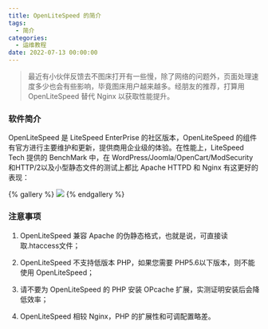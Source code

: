 ```yaml
---
title: OpenLiteSpeed 的简介
tags:
  - 简介
categories:
  - 运维教程
date: 2022-07-13 00:00:00
---
```


> 最近有小伙伴反馈去不图床打开有一些慢，除了网络的问题外，页面处理速度多少也会有些影响，毕竟图床用户越来越多。经朋友的推荐，打算用 OpenLiteSpeed 替代 Nginx 以获取性能提升。

<!-- more -->

### 软件简介

OpenLiteSpeed 是 LiteSpeed EnterPrise 的社区版本，OpenLiteSpeed 的组件有官方进行主要维护和更新，提供商用企业级的体验。在性能上，LiteSpeed Tech 提供的 BenchMark 中，在 WordPress/Joomla/OpenCart/ModSecurity和HTTP/2以及小型静态文件的测试上都比 Apache HTTPD 和 Nginx 有这更好的表现：

{% gallery %}
![](https://cdn.dusays.com/2022/07/483-1.jpg)
{% endgallery %}

### 注意事项

1. OpenLiteSpeed 兼容 Apache 的伪静态格式，也就是说，可直接读取.htaccess文件；

2. OpenLiteSpeed 不支持低版本 PHP，如果您需要 PHP5.6以下版本，则不能使用 OpenLiteSpeed；

3. 请不要为 OpenLiteSpeed 的 PHP 安装 OPcache 扩展，实测证明安装后会降低效率；

4. OpenLiteSpeed 相较 Nginx，PHP 的扩展性和可调配置略差。